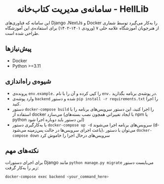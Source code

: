 <h1 align="center">سامانه‌ی مدیریت کتاب‌خانه - HellLib</h1>

این سامانه که فناوری‌های Django ،NextJs و Docker را به‌کار می‌گیرد توسط شماری از هنرجویان آموزشگاه علامه حلی ۷ (ورودی ۱۴۰۱-۱۴۰۲) برای استفاده‌ی این آموزشگاه طراحی شده است.

## پیش‌نیازها
- Docker
- Python >=3.11
## شیوه‌ی راه‌اندازی
- پرونده‌ی `env.example.` را کپی کرده و آن را با نام `env.` در پوشه‌ی برنامه بگذارید.
- وارد پوشه‌ی `backend‍‍‍` شده و دستور `pip install -r requirements.txt` را اجرا کنید.
- دستور `docker-compose build` را اجرا کنید، این دستور سرویس‌های برنامه را با استفاده از docker می‌سازد (با ایجاد تغییراتی همچون نصب بسته‌های npm یا python این دستور باید دوباره اجرا شود)
- با به‌کارگیری دستور ‍‍‍‍‍‍`docker-compose up -d` سرویس‌های برنامه اجرا می‌شوند (d- باعث اجرای سرویس‌ها در حالت پس‌زمینه می‌شود)، می‌توان با دستور `docker-compose down` سرویس‌های درحال اجرا را خاموش کرد

## نکته‌های مهم
برای اجرای دستورات Django مانند `python manage.py migrate` می‌بایست دستور زیر را به‌کار گرفت:
```bash
docker-compose exec backend <your_command_here>‍‍
```
